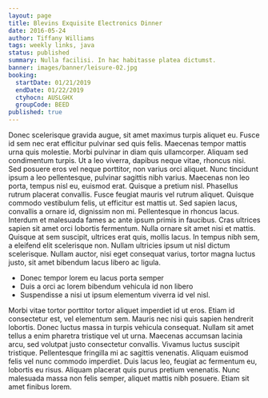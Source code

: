```yaml
---
layout: page
title: Blevins Exquisite Electronics Dinner
date: 2016-05-24
author: Tiffany Williams
tags: weekly links, java
status: published
summary: Nulla facilisi. In hac habitasse platea dictumst.
banner: images/banner/leisure-02.jpg
booking:
  startDate: 01/21/2019
  endDate: 01/22/2019
  ctyhocn: AUSLGHX
  groupCode: BEED
published: true
---
```

Donec scelerisque gravida augue, sit amet maximus turpis aliquet eu. Fusce id sem nec erat efficitur pulvinar sed quis felis. Maecenas tempor mattis urna quis molestie. Morbi pulvinar in diam quis ullamcorper. Aliquam sed condimentum turpis. Ut a leo viverra, dapibus neque vitae, rhoncus nisi. Sed posuere eros vel neque porttitor, non varius orci aliquet. Nunc tincidunt ipsum a leo pellentesque, pulvinar sagittis nibh varius. Maecenas non leo porta, tempus nisl eu, euismod erat. Quisque a pretium nisl. Phasellus rutrum placerat convallis. Fusce feugiat mauris vel rutrum aliquet. Quisque commodo vestibulum felis, ut efficitur est mattis ut. Sed sapien lacus, convallis a ornare id, dignissim non mi.
Pellentesque in rhoncus lacus. Interdum et malesuada fames ac ante ipsum primis in faucibus. Cras ultrices sapien sit amet orci lobortis fermentum. Nulla ornare sit amet nisi et mattis. Quisque at sem suscipit, ultrices erat quis, mollis lacus. In tempus nibh sem, a eleifend elit scelerisque non. Nullam ultricies ipsum ut nisl dictum scelerisque. Nullam auctor, nisi eget consequat varius, tortor magna luctus justo, sit amet bibendum lacus libero ac ligula.

* Donec tempor lorem eu lacus porta semper
* Duis a orci ac lorem bibendum vehicula id non libero
* Suspendisse a nisi ut ipsum elementum viverra id vel nisl.

Morbi vitae tortor porttitor tortor aliquet imperdiet id ut eros. Etiam id consectetur est, vel elementum sem. Mauris nec nisi quis sapien hendrerit lobortis. Donec luctus massa in turpis vehicula consequat. Nullam sit amet tellus a enim pharetra tristique vel ut urna. Maecenas accumsan lacinia arcu, sed volutpat justo consectetur convallis. Vivamus luctus suscipit tristique. Pellentesque fringilla mi ac sagittis venenatis. Aliquam euismod felis vel nunc commodo imperdiet. Duis lacus leo, feugiat ac fermentum eu, lobortis eu risus. Aliquam placerat quis purus pretium venenatis. Nunc malesuada massa non felis semper, aliquet mattis nibh posuere. Etiam sit amet finibus lorem.
